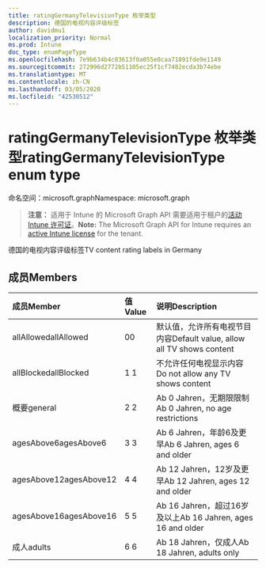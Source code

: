 ```yaml
---
title: ratingGermanyTelevisionType 枚举类型
description: 德国的电视内容评级标签
author: davidmu1
localization_priority: Normal
ms.prod: Intune
doc_type: enumPageType
ms.openlocfilehash: 7e9b634b4c03613f0a055e0caa71891fde9e1149
ms.sourcegitcommit: 272996d2772b51105ec25f1cf7482ecda3b74ebe
ms.translationtype: MT
ms.contentlocale: zh-CN
ms.lasthandoff: 03/05/2020
ms.locfileid: "42530512"
---
```

# <a name="ratinggermanytelevisiontype-enum-type"></a><span data-ttu-id="2971b-103">ratingGermanyTelevisionType 枚举类型</span><span class="sxs-lookup"><span data-stu-id="2971b-103">ratingGermanyTelevisionType enum type</span></span>

<span data-ttu-id="2971b-104">命名空间：microsoft.graph</span><span class="sxs-lookup"><span data-stu-id="2971b-104">Namespace: microsoft.graph</span></span>

> <span data-ttu-id="2971b-105">**注意：** 适用于 Intune 的 Microsoft Graph API 需要适用于租户的[活动 Intune 许可证](https://go.microsoft.com/fwlink/?linkid=839381)。</span><span class="sxs-lookup"><span data-stu-id="2971b-105">**Note:** The Microsoft Graph API for Intune requires an [active Intune license](https://go.microsoft.com/fwlink/?linkid=839381) for the tenant.</span></span>

<span data-ttu-id="2971b-106">德国的电视内容评级标签</span><span class="sxs-lookup"><span data-stu-id="2971b-106">TV content rating labels in Germany</span></span>

## <a name="members"></a><span data-ttu-id="2971b-107">成员</span><span class="sxs-lookup"><span data-stu-id="2971b-107">Members</span></span>
|<span data-ttu-id="2971b-108">成员</span><span class="sxs-lookup"><span data-stu-id="2971b-108">Member</span></span>|<span data-ttu-id="2971b-109">值</span><span class="sxs-lookup"><span data-stu-id="2971b-109">Value</span></span>|<span data-ttu-id="2971b-110">说明</span><span class="sxs-lookup"><span data-stu-id="2971b-110">Description</span></span>|
|:---|:---|:---|
|<span data-ttu-id="2971b-111">allAllowed</span><span class="sxs-lookup"><span data-stu-id="2971b-111">allAllowed</span></span>|<span data-ttu-id="2971b-112">0</span><span class="sxs-lookup"><span data-stu-id="2971b-112">0</span></span>|<span data-ttu-id="2971b-113">默认值，允许所有电视节目内容</span><span class="sxs-lookup"><span data-stu-id="2971b-113">Default value, allow all TV shows content</span></span>|
|<span data-ttu-id="2971b-114">allBlocked</span><span class="sxs-lookup"><span data-stu-id="2971b-114">allBlocked</span></span>|<span data-ttu-id="2971b-115">1 </span><span class="sxs-lookup"><span data-stu-id="2971b-115">1</span></span>|<span data-ttu-id="2971b-116">不允许任何电视显示内容</span><span class="sxs-lookup"><span data-stu-id="2971b-116">Do not allow any TV shows content</span></span>|
|<span data-ttu-id="2971b-117">概要</span><span class="sxs-lookup"><span data-stu-id="2971b-117">general</span></span>|<span data-ttu-id="2971b-118">2 </span><span class="sxs-lookup"><span data-stu-id="2971b-118">2</span></span>|<span data-ttu-id="2971b-119">Ab 0 Jahren，无期限限制</span><span class="sxs-lookup"><span data-stu-id="2971b-119">Ab 0 Jahren, no age restrictions</span></span>|
|<span data-ttu-id="2971b-120">agesAbove6</span><span class="sxs-lookup"><span data-stu-id="2971b-120">agesAbove6</span></span>|<span data-ttu-id="2971b-121">3 </span><span class="sxs-lookup"><span data-stu-id="2971b-121">3</span></span>|<span data-ttu-id="2971b-122">Ab 6 Jahren，年龄6及更早</span><span class="sxs-lookup"><span data-stu-id="2971b-122">Ab 6 Jahren, ages 6 and older</span></span>|
|<span data-ttu-id="2971b-123">agesAbove12</span><span class="sxs-lookup"><span data-stu-id="2971b-123">agesAbove12</span></span>|<span data-ttu-id="2971b-124">4 </span><span class="sxs-lookup"><span data-stu-id="2971b-124">4</span></span>|<span data-ttu-id="2971b-125">Ab 12 Jahren，12岁及更早</span><span class="sxs-lookup"><span data-stu-id="2971b-125">Ab 12 Jahren, ages 12 and older</span></span>|
|<span data-ttu-id="2971b-126">agesAbove16</span><span class="sxs-lookup"><span data-stu-id="2971b-126">agesAbove16</span></span>|<span data-ttu-id="2971b-127">5 </span><span class="sxs-lookup"><span data-stu-id="2971b-127">5</span></span>|<span data-ttu-id="2971b-128">Ab 16 Jahren，超过16岁及以上</span><span class="sxs-lookup"><span data-stu-id="2971b-128">Ab 16 Jahren, ages 16 and older</span></span>|
|<span data-ttu-id="2971b-129">成人</span><span class="sxs-lookup"><span data-stu-id="2971b-129">adults</span></span>|<span data-ttu-id="2971b-130">6 </span><span class="sxs-lookup"><span data-stu-id="2971b-130">6</span></span>|<span data-ttu-id="2971b-131">Ab 18 Jahren，仅成人</span><span class="sxs-lookup"><span data-stu-id="2971b-131">Ab 18 Jahren, adults only</span></span>|





